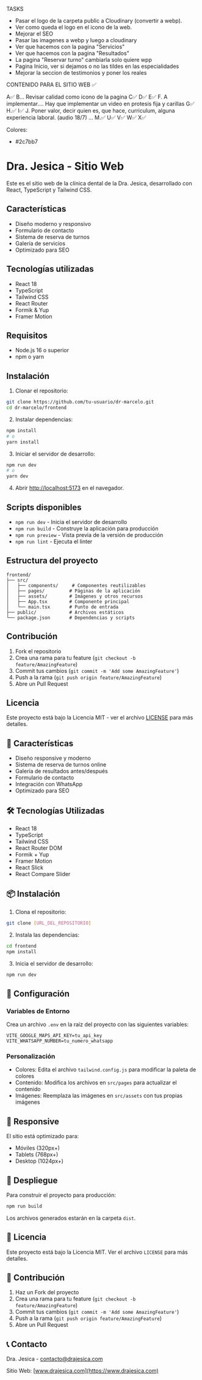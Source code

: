 
TASKS
- Pasar el logo de la carpeta public a Cloudinary (convertir a webp).
- Ver como queda el logo en el icono de la web.
- Mejorar el SEO
- Pasar las imagenes a webp y luego a cloudinary
- Ver que hacemos con la pagina "Servicios"
- Ver que hacemos con la pagina "Resultados"
- La pagina "Reservar turno" cambiarla solo quiere wpp
- Pagina Inicio, ver si dejamos o no las tildes en las especialidades
- Mejorar la seccion de testimonios y poner los reales 

CONTENIDO PARA EL SITIO WEB ✅

A✅
B... Revisar calidad como icono de la pagina
C✅
D✅
E✅
F. A implementar.... Hay que implementar un video en protesis fija y carillas
G✅
H.✅
I✅
J. Poner valor, decir quien es, que hace, curriculum, alguna experiencia laboral. (audio 18/7)
...
M.✅
U✅
V✅
W✅
X✅





Colores:
- #2c7bb7


# Dra. Jesica - Sitio Web

Este es el sitio web de la clínica dental de la Dra. Jesica, desarrollado con React, TypeScript y Tailwind CSS.

## Características

- Diseño moderno y responsivo
- Formulario de contacto
- Sistema de reserva de turnos
- Galería de servicios
- Optimizado para SEO

## Tecnologías utilizadas

- React 18
- TypeScript
- Tailwind CSS
- React Router
- Formik & Yup
- Framer Motion

## Requisitos

- Node.js 16 o superior
- npm o yarn

## Instalación

1. Clonar el repositorio:
```bash
git clone https://github.com/tu-usuario/dr-marcelo.git
cd dr-marcelo/frontend
```

2. Instalar dependencias:
```bash
npm install
# o
yarn install
```

3. Iniciar el servidor de desarrollo:
```bash
npm run dev
# o
yarn dev
```

4. Abrir [http://localhost:5173](http://localhost:5173) en el navegador.

## Scripts disponibles

- `npm run dev` - Inicia el servidor de desarrollo
- `npm run build` - Construye la aplicación para producción
- `npm run preview` - Vista previa de la versión de producción
- `npm run lint` - Ejecuta el linter

## Estructura del proyecto

```
frontend/
├── src/
│   ├── components/     # Componentes reutilizables
│   ├── pages/         # Páginas de la aplicación
│   ├── assets/        # Imágenes y otros recursos
│   ├── App.tsx        # Componente principal
│   └── main.tsx       # Punto de entrada
├── public/            # Archivos estáticos
└── package.json       # Dependencias y scripts
```

## Contribución

1. Fork el repositorio
2. Crea una rama para tu feature (`git checkout -b feature/AmazingFeature`)
3. Commit tus cambios (`git commit -m 'Add some AmazingFeature'`)
4. Push a la rama (`git push origin feature/AmazingFeature`)
5. Abre un Pull Request

## Licencia

Este proyecto está bajo la Licencia MIT - ver el archivo [LICENSE](LICENSE) para más detalles.

## 🚀 Características

- Diseño responsive y moderno
- Sistema de reserva de turnos online
- Galería de resultados antes/después
- Formulario de contacto
- Integración con WhatsApp
- Optimizado para SEO

## 🛠️ Tecnologías Utilizadas

- React 18
- TypeScript
- Tailwind CSS
- React Router DOM
- Formik + Yup
- Framer Motion
- React Slick
- React Compare Slider

## 📦 Instalación

1. Clona el repositorio:
```bash
git clone [URL_DEL_REPOSITORIO]
```

2. Instala las dependencias:
```bash
cd frontend
npm install
```

3. Inicia el servidor de desarrollo:
```bash
npm run dev
```

## 🔧 Configuración

### Variables de Entorno

Crea un archivo `.env` en la raíz del proyecto con las siguientes variables:

```env
VITE_GOOGLE_MAPS_API_KEY=tu_api_key
VITE_WHATSAPP_NUMBER=tu_numero_whatsapp
```

### Personalización

- Colores: Edita el archivo `tailwind.config.js` para modificar la paleta de colores
- Contenido: Modifica los archivos en `src/pages` para actualizar el contenido
- Imágenes: Reemplaza las imágenes en `src/assets` con tus propias imágenes

## 📱 Responsive

El sitio está optimizado para:
- Móviles (320px+)
- Tablets (768px+)
- Desktop (1024px+)

## 🚀 Despliegue

Para construir el proyecto para producción:

```bash
npm run build
```

Los archivos generados estarán en la carpeta `dist`.

## 📄 Licencia

Este proyecto está bajo la Licencia MIT. Ver el archivo `LICENSE` para más detalles.

## 👥 Contribución

1. Haz un Fork del proyecto
2. Crea una rama para tu feature (`git checkout -b feature/AmazingFeature`)
3. Commit tus cambios (`git commit -m 'Add some AmazingFeature'`)
4. Push a la rama (`git push origin feature/AmazingFeature`)
5. Abre un Pull Request

## 📞 Contacto

Dra. Jesica - [contacto@drajesica.com](mailto:contacto@drajesica.com)

Sitio Web: [www.drajesica.com](https://www.drajesica.com)
